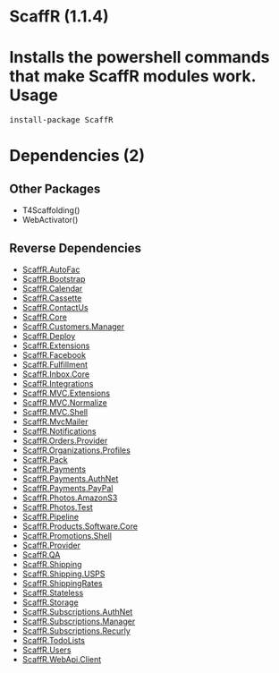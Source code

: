 ﻿ScaffR (1.1.4)
======
Installs the powershell commands that make ScaffR modules work.
Usage
======
<pre>install-package ScaffR</pre>
Dependencies (2)
=====

Other Packages
------
* T4Scaffolding()
* WebActivator()

Reverse Dependencies
-----
* [ScaffR.AutoFac](https://github.com/wcpro/ScaffR/tree/master/src/ScaffR.AutoFac)
* [ScaffR.Bootstrap](https://github.com/wcpro/ScaffR/tree/master/src/ScaffR.Bootstrap)
* [ScaffR.Calendar](https://github.com/wcpro/ScaffR/tree/master/src/ScaffR.Calendar)
* [ScaffR.Cassette](https://github.com/wcpro/ScaffR/tree/master/src/ScaffR.Cassette)
* [ScaffR.ContactUs](https://github.com/wcpro/ScaffR/tree/master/src/ScaffR.ContactUs)
* [ScaffR.Core](https://github.com/wcpro/ScaffR/tree/master/src/ScaffR.Core)
* [ScaffR.Customers.Manager](https://github.com/wcpro/ScaffR/tree/master/src/ScaffR.Customers.Manager)
* [ScaffR.Deploy](https://github.com/wcpro/ScaffR/tree/master/src/ScaffR.Deploy)
* [ScaffR.Extensions](https://github.com/wcpro/ScaffR/tree/master/src/ScaffR.Extensions)
* [ScaffR.Facebook](https://github.com/wcpro/ScaffR/tree/master/src/ScaffR.Facebook)
* [ScaffR.Fulfillment](https://github.com/wcpro/ScaffR/tree/master/src/ScaffR.Fulfillment)
* [ScaffR.Inbox.Core](https://github.com/wcpro/ScaffR/tree/master/src/ScaffR.Inbox.Core)
* [ScaffR.Integrations](https://github.com/wcpro/ScaffR/tree/master/src/ScaffR.Integrations)
* [ScaffR.MVC.Extensions](https://github.com/wcpro/ScaffR/tree/master/src/ScaffR.MVC.Extensions)
* [ScaffR.MVC.Normalize](https://github.com/wcpro/ScaffR/tree/master/src/ScaffR.MVC.Normalize)
* [ScaffR.MVC.Shell](https://github.com/wcpro/ScaffR/tree/master/src/ScaffR.MVC.Shell)
* [ScaffR.MvcMailer](https://github.com/wcpro/ScaffR/tree/master/src/ScaffR.MvcMailer)
* [ScaffR.Notifications](https://github.com/wcpro/ScaffR/tree/master/src/ScaffR.Notifications)
* [ScaffR.Orders.Provider](https://github.com/wcpro/ScaffR/tree/master/src/ScaffR.Orders.Provider)
* [ScaffR.Organizations.Profiles](https://github.com/wcpro/ScaffR/tree/master/src/ScaffR.Organizations.Profiles)
* [ScaffR.Pack](https://github.com/wcpro/ScaffR/tree/master/src/ScaffR.Pack)
* [ScaffR.Payments](https://github.com/wcpro/ScaffR/tree/master/src/ScaffR.Payments)
* [ScaffR.Payments.AuthNet](https://github.com/wcpro/ScaffR/tree/master/src/ScaffR.Payments.AuthNet)
* [ScaffR.Payments.PayPal](https://github.com/wcpro/ScaffR/tree/master/src/ScaffR.Payments.PayPal)
* [ScaffR.Photos.AmazonS3](https://github.com/wcpro/ScaffR/tree/master/src/ScaffR.Photos.AmazonS3)
* [ScaffR.Photos.Test](https://github.com/wcpro/ScaffR/tree/master/src/ScaffR.Photos.Test)
* [ScaffR.Pipeline](https://github.com/wcpro/ScaffR/tree/master/src/ScaffR.Pipeline)
* [ScaffR.Products.Software.Core](https://github.com/wcpro/ScaffR/tree/master/src/ScaffR.Products.Software.Core)
* [ScaffR.Promotions.Shell](https://github.com/wcpro/ScaffR/tree/master/src/ScaffR.Promotions.Shell)
* [ScaffR.Provider](https://github.com/wcpro/ScaffR/tree/master/src/ScaffR.Provider)
* [ScaffR.QA](https://github.com/wcpro/ScaffR/tree/master/src/ScaffR.QA)
* [ScaffR.Shipping](https://github.com/wcpro/ScaffR/tree/master/src/ScaffR.Shipping)
* [ScaffR.Shipping.USPS](https://github.com/wcpro/ScaffR/tree/master/src/ScaffR.Shipping.USPS)
* [ScaffR.ShippingRates](https://github.com/wcpro/ScaffR/tree/master/src/ScaffR.ShippingRates)
* [ScaffR.Stateless](https://github.com/wcpro/ScaffR/tree/master/src/ScaffR.Stateless)
* [ScaffR.Storage](https://github.com/wcpro/ScaffR/tree/master/src/ScaffR.Storage)
* [ScaffR.Subscriptions.AuthNet](https://github.com/wcpro/ScaffR/tree/master/src/ScaffR.Subscriptions.AuthNet)
* [ScaffR.Subscriptions.Manager](https://github.com/wcpro/ScaffR/tree/master/src/ScaffR.Subscriptions.Manager)
* [ScaffR.Subscriptions.Recurly](https://github.com/wcpro/ScaffR/tree/master/src/ScaffR.Subscriptions.Recurly)
* [ScaffR.TodoLists](https://github.com/wcpro/ScaffR/tree/master/src/ScaffR.TodoLists)
* [ScaffR.Users](https://github.com/wcpro/ScaffR/tree/master/src/ScaffR.Users)
* [ScaffR.WebApi.Client](https://github.com/wcpro/ScaffR/tree/master/src/ScaffR.WebApi.Client)

